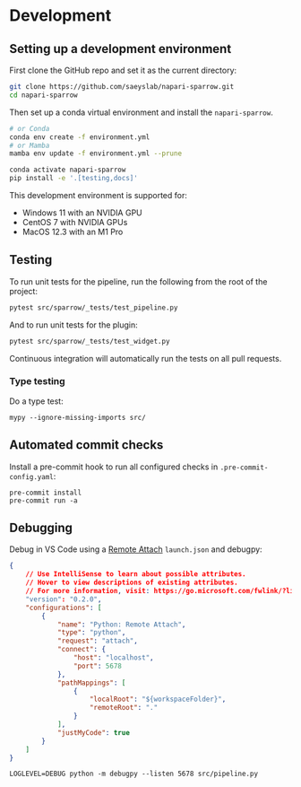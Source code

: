 # Development

## Setting up a development environment

First clone the GitHub repo and set it as the current directory:

```bash
git clone https://github.com/saeyslab/napari-sparrow.git
cd napari-sparrow
```

Then set up a conda virtual environment and install the `napari-sparrow`.

```bash
# or Conda
conda env create -f environment.yml
# or Mamba
mamba env update -f environment.yml --prune

conda activate napari-sparrow
pip install -e '.[testing,docs]'
```

This development environment is supported for:
- Windows 11 with an NVIDIA GPU
- CentOS 7 with NVIDIA GPUs
- MacOS 12.3 with an M1 Pro

## Testing

To run unit tests for the pipeline, run the following from the root of the project:

```bash
pytest src/sparrow/_tests/test_pipeline.py
```

And to run unit tests for the plugin:

```bash
pytest src/sparrow/_tests/test_widget.py
```

Continuous integration will automatically run the tests on all pull requests.

### Type testing
Do a type test:
```
mypy --ignore-missing-imports src/
```

## Automated commit checks

Install a pre-commit hook to run all configured checks in `.pre-commit-config.yaml`:
```
pre-commit install
pre-commit run -a
```

## Debugging

Debug in VS Code using a [Remote Attach](https://code.visualstudio.com/docs/python/debugging#_debugging-by-attaching-over-a-network-connection) `launch.json` and debugpy:
```json
{
    // Use IntelliSense to learn about possible attributes.
    // Hover to view descriptions of existing attributes.
    // For more information, visit: https://go.microsoft.com/fwlink/?linkid=830387
    "version": "0.2.0",
    "configurations": [
        {
            "name": "Python: Remote Attach",
            "type": "python",
            "request": "attach",
            "connect": {
                "host": "localhost",
                "port": 5678
            },
            "pathMappings": [
                {
                    "localRoot": "${workspaceFolder}",
                    "remoteRoot": "."
                }
            ],
            "justMyCode": true
        }
    ]
}
```

```
LOGLEVEL=DEBUG python -m debugpy --listen 5678 src/pipeline.py
```
